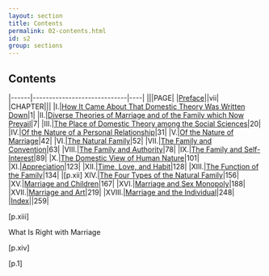 ```yaml
---
layout: section
title: Contents
permalink: 02-contents.html
id: s2
group: sections
---
```

## Contents

|------|-----------------------------|----|
|||PAGE|
|[Preface](01-preface.html)||vii|
|CHAPTER|||
|I.|[How It Came About That Domestic Theory Was Written Down](03-chapter01.html)|1|
|II.|[Diverse Theories of Marriage and of the Family which Now Prevail](04-chapter02.html)|7|
|III.|[The Place of Domestic Theory among the Social Sciences](05-chapter03.html)|20|
|IV.|[Of the Nature of a Personal Relationship](06-chapter04.html)|31|
|V.|[Of the Nature of Marriage](07-chapter05.html)|42|
|VI.|[The Natural Family](08-chapter06.html)|52|
|VII.|[The Family and Convention](09-chapter07.html)|63|
|VIII.|[The Family and Authority](10-chapter08.html)|78|
|IX.|[The Family and Self-Interest](11-chapter09.html)|89|
|X.|[The Domestic View of Human Nature](12-chapter10.html)|101|
|XI.|[Appreciation](13-chapter11.html)|123|
|XII.|[Time, Love, and Habit](14-chapter12.html)|128|
|XIII.|[The Function of the Family](15-chapter13.html)|134|
|\[p.xii\] XIV.|[The Four Types of the Natural Family](16-chapter14.html)|156|
|XV.|[Marriage and Children](17-chapter15.html)|167|
|XVI.|[Marriage and Sex Monopoly](18-chapter16.html)|188|
|XVII.|[Marriage and Art](19-chapter17.html)|219|
|XVIII.|[Marriage and the Individual](20-chapter18.html)|248|
|[Index](21-index.html)||259|

\[p.xiii\]

What Is Right with
Marriage

\[p.xiv\] 

\[p.1\] 

